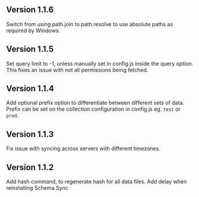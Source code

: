 ## Version 1.1.6

Switch from using path.join to path.resolve to use absolute paths as required by Windows.

## Version 1.1.5

Set query limit to -1, unless manually set in config.js inside the query option. This fixes an issue with not all permissions being fetched.

## Version 1.1.4

Add optional prefix option to differentiate between different sets of data. Prefix can be set on the collection configuration in config.js eg. `test` or `prod`.

## Version 1.1.3

Fix issue with syncing across servers with different timezones.

## Version 1.1.2

Add hash command, to regenerate hash for all data files.
Add delay when reinstalling Schema Sync